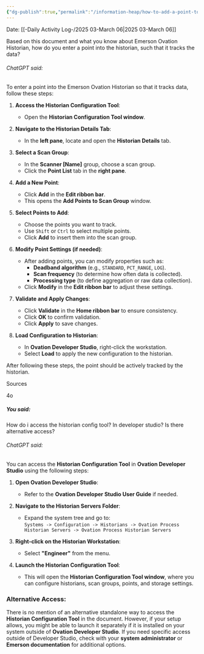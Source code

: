 ```yaml
---
{"dg-publish":true,"permalink":"/information-heap/how-to-add-a-point-to-the-ovation-historian/","noteIcon":"","created":"2025-05-20T10:31:54.419-05:00"}
---
```


Date: [[-Daily Activity Log-/2025 03-March 06\|2025 03-March 06]]

Based on this document and what you know about Emerson Ovation Historian, how do you enter a point into the historian, such that it tracks the data?

###### ChatGPT said:

To enter a point into the Emerson Ovation Historian so that it tracks data, follow these steps:

1. **Access the Historian Configuration Tool**:
    
    - Open the **Historian Configuration Tool window**.
2. **Navigate to the Historian Details Tab**:
    
    - In the **left pane**, locate and open the **Historian Details** tab.
3. **Select a Scan Group**:
    
    - In the **Scanner [Name]** group, choose a scan group.
    - Click the **Point List** tab in the **right pane**.
4. **Add a New Point**:
    
    - Click **Add** in the **Edit ribbon bar**.
    - This opens the **Add Points to Scan Group** window.
5. **Select Points to Add**:
    
    - Choose the points you want to track.
    - Use `Shift` or `Ctrl` to select multiple points.
    - Click **Add** to insert them into the scan group.
6. **Modify Point Settings (if needed)**:
    
    - After adding points, you can modify properties such as:
        - **Deadband algorithm** (e.g., `STANDARD`, `PCT_RANGE`, `LOG`).
        - **Scan frequency** (to determine how often data is collected).
        - **Processing type** (to define aggregation or raw data collection).
    - Click **Modify** in the **Edit ribbon bar** to adjust these settings.
7. **Validate and Apply Changes**:
    
    - Click **Validate** in the **Home ribbon bar** to ensure consistency.
    - Click **OK** to confirm validation.
    - Click **Apply** to save changes.
8. **Load Configuration to Historian**:
    
    - In **Ovation Developer Studio**, right-click the workstation.
    - Select **Load** to apply the new configuration to the historian.

After following these steps, the point should be actively tracked by the historian​.

Sources

4o

##### You said:

How do i access the historian config tool? In developer studio? Is there alternative access?

###### ChatGPT said:

You can access the **Historian Configuration Tool** in **Ovation Developer Studio** using the following steps:

1. **Open Ovation Developer Studio**:
    
    - Refer to the **Ovation Developer Studio User Guide** if needed.
2. **Navigate to the Historian Servers Folder**:
    
    - Expand the system tree and go to:  
        `Systems -> Configuration -> Historians -> Ovation Process Historian Servers -> Ovation Process Historian Servers`
3. **Right-click on the Historian Workstation**:
    
    - Select **"Engineer"** from the menu.
4. **Launch the Historian Configuration Tool**:
    
    - This will open the **Historian Configuration Tool window**, where you can configure historians, scan groups, points, and storage settings​.

### Alternative Access:

There is no mention of an alternative standalone way to access the **Historian Configuration Tool** in the document. However, if your setup allows, you might be able to launch it separately if it is installed on your system outside of **Ovation Developer Studio**. If you need specific access outside of Developer Studio, check with your **system administrator** or **Emerson documentation** for additional options.